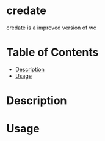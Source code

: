 # credate
credate is a improved version of wc

# Table of Contents
- [Description](#Description)
- [Usage](#Usage)

# Description

# Usage
